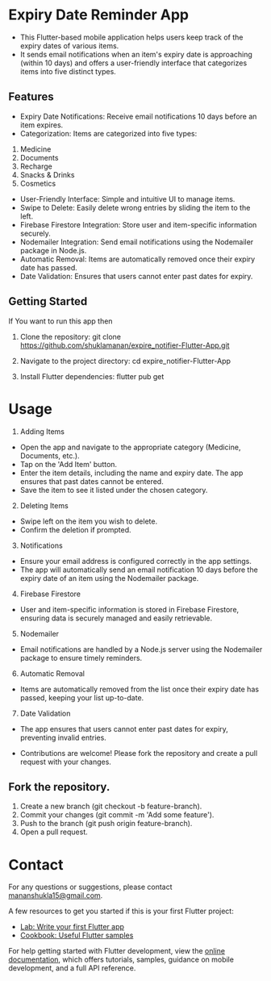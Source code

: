 # Expiry Date Reminder App

- This Flutter-based mobile application helps users keep track of the expiry dates of various items.
- It sends email notifications when an item's expiry date is approaching (within 10 days) and offers a user-friendly interface that categorizes items into five distinct types.

## Features
- Expiry Date Notifications: Receive email notifications 10 days before an item expires.
- Categorization: Items are categorized into five types:
1. Medicine
2. Documents
3. Recharge
4. Snacks & Drinks
5. Cosmetics
- User-Friendly Interface: Simple and intuitive UI to manage items.
- Swipe to Delete: Easily delete wrong entries by sliding the item to the left.
- Firebase Firestore Integration: Store user and item-specific information securely.
- Nodemailer Integration: Send email notifications using the Nodemailer package in Node.js.
- Automatic Removal: Items are automatically removed once their expiry date has passed.
- Date Validation: Ensures that users cannot enter past dates for expiry.

## Getting Started

If You want to run this app then 

1. Clone the repository:
git clone https://github.com/shuklamanan/expire_notifier-Flutter-App.git

2. Navigate to the project directory:
cd expire_notifier-Flutter-App

3. Install Flutter dependencies:
flutter pub get

# Usage
1. Adding Items
- Open the app and navigate to the appropriate category (Medicine, Documents, etc.).
- Tap on the 'Add Item' button.
- Enter the item details, including the name and expiry date. The app ensures that past dates cannot be entered.
- Save the item to see it listed under the chosen category.

2. Deleting Items
- Swipe left on the item you wish to delete.
- Confirm the deletion if prompted.

3. Notifications
- Ensure your email address is configured correctly in the app settings.
- The app will automatically send an email notification 10 days before the expiry date of an item using the Nodemailer package.

4. Firebase Firestore
- User and item-specific information is stored in Firebase Firestore, ensuring data is securely managed and easily retrievable.

5. Nodemailer
- Email notifications are handled by a Node.js server using the Nodemailer package to ensure timely reminders.

6. Automatic Removal
- Items are automatically removed from the list once their expiry date has passed, keeping your list up-to-date.

7. Date Validation
- The app ensures that users cannot enter past dates for expiry, preventing invalid entries.

- Contributions are welcome! Please fork the repository and create a pull request with your changes.

## Fork the repository.
1. Create a new branch (git checkout -b feature-branch).
2. Commit your changes (git commit -m 'Add some feature').
3. Push to the branch (git push origin feature-branch).
4. Open a pull request.

# Contact
For any questions or suggestions, please contact mananshukla15@gmail.com.


A few resources to get you started if this is your first Flutter project:

- [Lab: Write your first Flutter app](https://docs.flutter.dev/get-started/codelab)
- [Cookbook: Useful Flutter samples](https://docs.flutter.dev/cookbook)

For help getting started with Flutter development, view the
[online documentation](https://docs.flutter.dev/), which offers tutorials,
samples, guidance on mobile development, and a full API reference.
